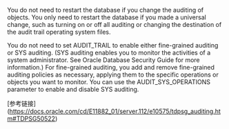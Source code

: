 You do not need to restart the database if you change the auditing of objects. You only need to restart the database if you made a universal change, such as turning on or off all auditing or changing the destination of the audit trail operating system files.

You do not need to set AUDIT_TRAIL to enable either fine-grained auditing or SYS auditing. (SYS auditing enables you to monitor the activities of a system administrator. See Oracle Database Security Guide for more information.) For fine-grained auditing, you add and remove fine-grained auditing policies as necessary, applying them to the specific operations or objects you want to monitor. You can use the AUDIT_SYS_OPERATIONS parameter to enable and disable SYS auditing.

[参考链接] (https://docs.oracle.com/cd/E11882_01/server.112/e10575/tdpsg_auditing.htm#TDPSG50522)